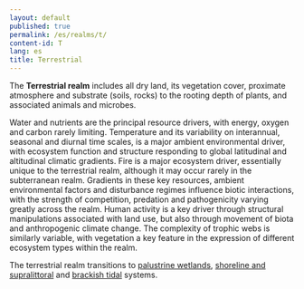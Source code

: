 ```yaml
---
layout: default
published: true
permalink: /es/realms/t/
content-id: T
lang: es
title: Terrestrial
---
```


The **Terrestrial realm** includes all dry land, its vegetation cover, proximate atmosphere and substrate (soils, rocks) to the rooting depth of plants, and associated animals and microbes.

Water and nutrients are the principal resource drivers, with energy, oxygen and carbon rarely limiting. Temperature and its variability on interannual, seasonal and diurnal time scales, is a major ambient environmental driver, with ecosystem function and structure responding to global latitudinal and altitudinal climatic gradients. Fire is a major ecosystem driver, essentially unique to the terrestrial realm, although it may occur rarely in the subterranean realm. Gradients in these key resources, ambient environmental factors and disturbance regimes influence biotic interactions, with the strength of competition, predation and pathogenicity varying greatly across the realm. Human activity is a key driver through structural manipulations associated with land use, but also through movement of biota and anthropogenic climate change. The complexity of trophic webs is similarly variable, with vegetation a key feature in the expression of different ecosystem types within the realm.

The terrestrial realm transitions to [palustrine wetlands](/explore/realms/TF), [shoreline and supralittoral](/explore/realms/MT) and [brackish tidal](/explore/realms/MFT) systems.
